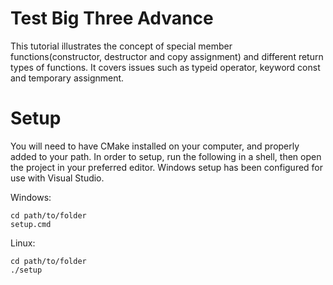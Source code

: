 # Test Big Three Advance

This tutorial illustrates the concept of special member functions(constructor, destructor and copy assignment) and different return types of functions.
It covers issues such as typeid operator, keyword const and temporary assignment.

# Setup

You will need to have CMake installed on your computer, and properly added to your path.
In order to setup, run the following in a shell, then open the project in your preferred editor.
Windows setup has been configured for use with Visual Studio.

Windows:
```
cd path/to/folder
setup.cmd
```
Linux:
```
cd path/to/folder
./setup
```
